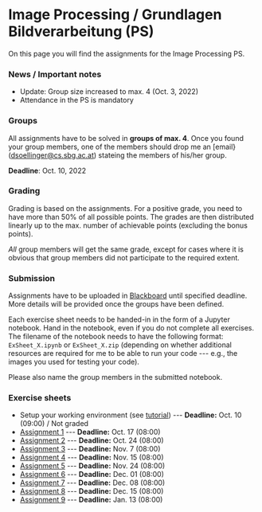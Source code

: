 # Image Processing / Grundlagen Bildverarbeitung (PS)



On this page you will find the assignments for the Image Processing PS.



### News / Important notes

- Update: Group size increased to max. 4 (Oct. 3, 2022)
- Attendance in the PS is mandatory



### Groups

All assignments have to be solved in **groups of max. 4**. Once you found your group members, one of the members should drop me an [email}(dsoellinger@cs.sbg.ac.at) stateing the members of his/her group.

**Deadline**: Oct. 10, 2022



### Grading

Grading is based on the assignments. For a positive grade, you need to have more than 50% of all possible points. The grades are then distributed linearly up to the max. number of achievable points (excluding the bonus points).

*All* group members will get the same grade, except for cases where it is obvious that group members did not participate to the required extent.



### Submission

Assignments have to be uploaded in [Blackboard](https://elearn.sbg.ac.at/ultra) until specified deadline. More details will be provided once the groups have been defined.

Each exercise sheet needs to be handed-in in the form of a Jupyter notebook. Hand in the notebook, even if you do not complete all exercises.
The filename of the notebook needs to have the following format: `ExSheet_X.ipynb` or `ExSheet_X.zip` (depending on whether additional resources are required for me to be able to run your code --- e.g., the images you used for testing your code).

Please also name the group members in the submitted notebook.


### Exercise sheets

- Setup your working environment (see [tutorial](install_instructions.md)) --- **Deadline:** Oct. 10 (09:00)  / Not graded
- [Assignment 1](Assignment_1/Exercise_Sheet_1.md) --- **Deadline:** Oct. 17 (08:00)
- [Assignment 2](Assignment_2/Exercise_Sheet_2.md) --- **Deadline:** Oct. 24 (08:00)
- [Assignment 3](Assignment_3/Exercise_Sheet_3.md) --- **Deadline:** Nov. 7 (08:00)
- [Assignment 4](Assignment_4/Exercise_Sheet_4.md) --- **Deadline:** Nov. 15 (08:00)
- [Assignment 5](Assignment_5/Exercise_Sheet_5.md) --- **Deadline:** Nov. 24 (08:00)
- [Assignment 6](Assignment_6/Exercise_Sheet_6.md) --- **Deadline:** Dec. 01 (08:00)
- [Assignment 7](Assignment_7/Exercise_Sheet_7.md) --- **Deadline:** Dec. 08 (08:00)
- [Assignment 8](Assignment_8/Exercise_Sheet_8.md) --- **Deadline:** Dec. 15 (08:00)
- [Assignment 9](Assignment_9/Exercise_Sheet_9.md) --- **Deadline:** Jan. 13 (08:00)

